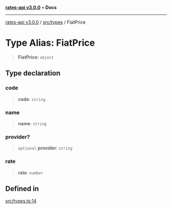 [**rates-api v3.0.0**](../../../README.md) • **Docs**

***

[rates-api v3.0.0](../../../modules.md) / [src/types](../README.md) / FiatPrice

# Type Alias: FiatPrice

> **FiatPrice**: `object`

## Type declaration

### code

> **code**: `string`

### name

> **name**: `string`

### provider?

> `optional` **provider**: `string`

### rate

> **rate**: `number`

## Defined in

[src/types.ts:14](https://github.com/ZelCore-io/rates-api/blob/691ee3db71a277710156f53a41c1ecb57cce5d58/src/types.ts#L14)
